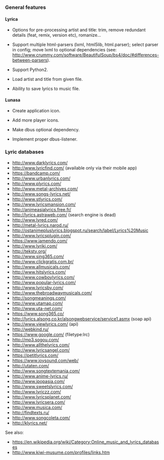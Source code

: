 ### General features

#### Lyrica

* Options for pre-processing artist and title: trim, remove redundant details (feat, remix, version etc), romanize...

* Support multiple html-parsers (lxml, html5lib, html.parser); select parser in config; move lxml to optional dependencies
(see: http://www.crummy.com/software/BeautifulSoup/bs4/doc/#differences-between-parsers).

* Support Python2.

* Load artist and title from given file.

* Ability to save lyrics to music file.

#### Lunasa

* Create application icon.

* Add more player icons.

* Make dbus optional dependency.

* Implement proper dbus-listener.


### Lyric databases

* http://www.darklyrics.com/
* http://www.lyricfind.com/ (available only via their mobile app)
* https://bandcamp.com/
* http://www.urbanlyrics.com/
* http://www.plyrics.com/
* http://www.metal-archives.com/
* http://www.songs-lyrics.net/
* http://www.stlyrics.com/
* http://www.lyricsmansion.com/
* http://animeasialyrics.free.fr/
* http://lyrics.astraweb.com/ (search engine is dead)
* http://www.lyred.com/
* http://metal-lyrics.narod.ru/
* http://ostanimepluslyrics.blogspot.ru/search/label/Lyrics%20Music
* http://www.lyricsplugin.com/
* https://www.jamendo.com/
* http://www.lyriki.com/
* http://teksty.org/
* http://www.sing365.com/
* http://www.clickgratis.com.br/
* http://www.allmusicals.com/
* http://www.hitslyrics.com/
* http://www.cowboylyrics.com/
* http://www.popular-lyrics.com/
* http://www.lyricsby.com/
* http://www.thebroadwaymusicals.com/
* http://songmeanings.com/
* http://www.utamap.com/
* http://www.uta-net.com/
* https://www.song365.co/
* http://lyrics.alsong.co.kr/alsongwebservice/service1.asmx (soap api)
* http://www.viewlyrics.com/ (api)
* http://webkind.ru/
* https://www.google.com/ (filetype:lrc)
* http://mp3.sogou.com/
* http://www.allthelyrics.com/
* http://www.lyricsangel.com/
* https://petitlyrics.com/
* https://www.joysound.com/web/
* http://utaten.com/
* http://www.songtextemania.com/
* http://www.anime-lyrics.ru/
* http://www.jpopasia.com/
* http://www.sweetslyrics.com/
* http://www.lyriczz.com/
* http://www.lyricsplanet.com/
* http://www.lyricsera.com/
* http://www.musica.com/
* http://findtexts.ru/
* http://www.songcoleta.com/
* http://klyrics.net/

See also:

* https://en.wikipedia.org/wiki/Category:Online_music_and_lyrics_databases
* http://www.kiwi-musume.com/profiles/links.htm